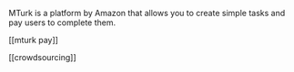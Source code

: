 MTurk is a platform by Amazon that allows you to create simple tasks and pay users to complete them.

[[mturk pay]]

[[crowdsourcing]]